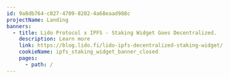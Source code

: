 ```yaml
---
id: 9a8db764-c027-4709-8202-4a68eaad988c
projectName: Landing
banners:
  - title: Lido Protocol x IPFS - Staking Widget Goes Decentralized.
    description: Learn more
    link: https://blog.lido.fi/lido-ipfs-decentralized-staking-widget/
    cookieName: ipfs_staking_widget_banner_closed
    pages:
      - path: /
---
```

